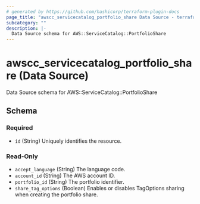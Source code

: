 ```yaml
---
# generated by https://github.com/hashicorp/terraform-plugin-docs
page_title: "awscc_servicecatalog_portfolio_share Data Source - terraform-provider-awscc"
subcategory: ""
description: |-
  Data Source schema for AWS::ServiceCatalog::PortfolioShare
---
```


# awscc_servicecatalog_portfolio_share (Data Source)

Data Source schema for AWS::ServiceCatalog::PortfolioShare



<!-- schema generated by tfplugindocs -->
## Schema

### Required

- `id` (String) Uniquely identifies the resource.

### Read-Only

- `accept_language` (String) The language code.
- `account_id` (String) The AWS account ID.
- `portfolio_id` (String) The portfolio identifier.
- `share_tag_options` (Boolean) Enables or disables TagOptions sharing when creating the portfolio share.
